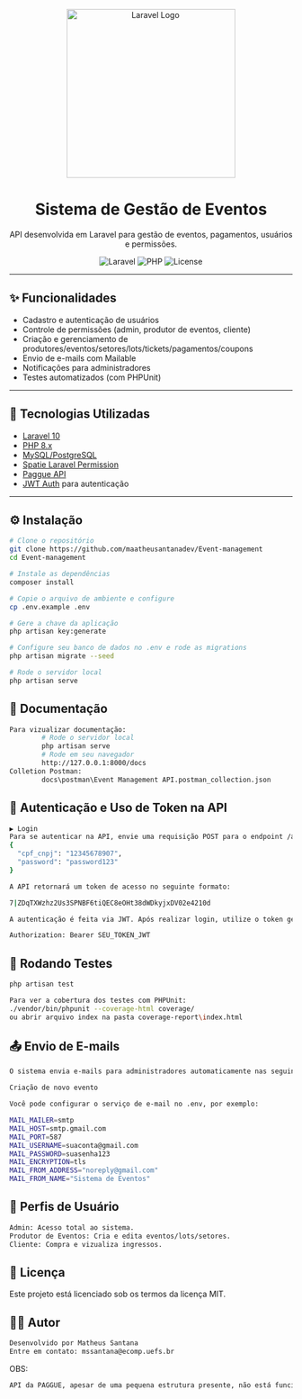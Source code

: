 <p align="center">
  <a href="https://laravel.com" target="_blank">
    <img src="https://raw.githubusercontent.com/laravel/art/master/logo-lockup/5%20SVG/2%20CMYK/1%20Full%20Color/laravel-logolockup-cmyk-red.svg" width="300" alt="Laravel Logo">
  </a>
</p>

<h1 align="center">Sistema de Gestão de Eventos</h1>

<p align="center">
  API desenvolvida em Laravel para gestão de eventos, pagamentos, usuários e permissões.
</p>

<p align="center">
  <img src="https://img.shields.io/badge/Laravel-10.x-red.svg" alt="Laravel">
  <img src="https://img.shields.io/badge/PHP-8.x-blue.svg" alt="PHP">
  <img src="https://img.shields.io/badge/license-MIT-green.svg" alt="License">
</p>

---

## ✨ Funcionalidades

- Cadastro e autenticação de usuários
- Controle de permissões (admin, produtor de eventos, cliente)
- Criação e gerenciamento de produtores/eventos/setores/lots/tickets/pagamentos/coupons
- Envio de e-mails com Mailable
- Notificações para administradores
- Testes automatizados (com PHPUnit)

---

## 🚀 Tecnologias Utilizadas

- [Laravel 10](https://laravel.com/)
- [PHP 8.x](https://www.php.net/)
- [MySQL/PostgreSQL](https://www.mysql.com/)
- [Spatie Laravel Permission](https://spatie.be/docs/laravel-permission/)
- [Paggue API](https://paggue.io)
- [JWT Auth](https://jwt.io/) para autenticação

---

## ⚙️ Instalação

```bash
# Clone o repositório
git clone https://github.com/maatheusantanadev/Event-management
cd Event-management

# Instale as dependências
composer install

# Copie o arquivo de ambiente e configure
cp .env.example .env

# Gere a chave da aplicação
php artisan key:generate

# Configure seu banco de dados no .env e rode as migrations
php artisan migrate --seed

# Rode o servidor local
php artisan serve
```

## 🧾 Documentação
``` bash
Para vizualizar documentação:
        # Rode o servidor local
        php artisan serve
        # Rode em seu navegador
        http://127.0.0.1:8000/docs
Colletion Postman:
        docs\postman\Event Management API.postman_collection.json
```

## 🔐 Autenticação e Uso de Token na API
``` bash
▶️ Login
Para se autenticar na API, envie uma requisição POST para o endpoint /api/login com as seguintes informações no corpo da requisição (JSON):
{
  "cpf_cnpj": "12345678907",
  "password": "password123"
}

A API retornará um token de acesso no seguinte formato:

7|ZDqTXWzhz2Us3SPNBF6tiQEC8eOHt38dWDkyjxDV02e4210d

A autenticação é feita via JWT. Após realizar login, utilize o token gerado no cabeçalho de cada requisição protegida:

Authorization: Bearer SEU_TOKEN_JWT
```

## 🧪 Rodando Testes
``` bash
php artisan test

Para ver a cobertura dos testes com PHPUnit:
./vendor/bin/phpunit --coverage-html coverage/
ou abrir arquivo index na pasta coverage-report\index.html
```

## 📤 Envio de E-mails
``` bash
O sistema envia e-mails para administradores automaticamente nas seguintes situações:

Criação de novo evento

Você pode configurar o serviço de e-mail no .env, por exemplo:

MAIL_MAILER=smtp
MAIL_HOST=smtp.gmail.com
MAIL_PORT=587
MAIL_USERNAME=suaconta@gmail.com
MAIL_PASSWORD=suasenha123
MAIL_ENCRYPTION=tls
MAIL_FROM_ADDRESS="noreply@gmail.com"
MAIL_FROM_NAME="Sistema de Eventos"
```


## 👥 Perfis de Usuário
``` bash
Admin: Acesso total ao sistema.
Produtor de Eventos: Cria e edita eventos/lots/setores.
Cliente: Compra e vizualiza ingressos.
```

## 🧾 Licença
Este projeto está licenciado sob os termos da licença MIT.

## 👨‍💻 Autor
``` bash
Desenvolvido por Matheus Santana
Entre em contato: mssantana@ecomp.uefs.br
```



OBS:
``` bash
API da PAGGUE, apesar de uma pequena estrutura presente, não está funcional.
```